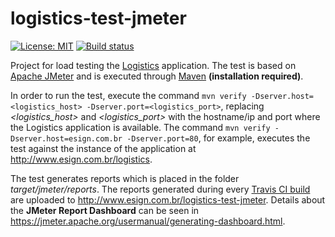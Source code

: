 # logistics-test-jmeter

[![License: MIT](https://img.shields.io/badge/License-MIT-yellow.svg)](https://opensource.org/licenses/MIT) [![Build status](https://travis-ci.org/esign-consulting/logistics-test-jmeter.svg?branch=master)](https://travis-ci.org/esign-consulting/logistics-test-jmeter)

Project for load testing the [Logistics](https://github.com/esign-consulting/logistics) application. The test is based on [Apache JMeter](https://jmeter.apache.org) and is executed through [Maven](https://maven.apache.org) **(installation required)**.

In order to run the test, execute the command `mvn verify -Dserver.host=<logistics_host> -Dserver.port=<logistics_port>`, replacing *<logistics_host>* and *<logistics_port>* with the hostname/ip and port where the Logistics application is available. The command `mvn verify -Dserver.host=esign.com.br -Dserver.port=80`, for example, executes the test against the instance of the application at <http://www.esign.com.br/logistics>.

The test generates reports which is placed in the folder *target/jmeter/reports*. The reports generated during every [Travis CI build](https://travis-ci.org/esign-consulting/logistics-test-jmeter) are uploaded to <http://www.esign.com.br/logistics-test-jmeter>. Details about the **JMeter Report Dashboard** can be seen in <https://jmeter.apache.org/usermanual/generating-dashboard.html>.
